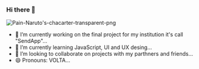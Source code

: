 ### Hi there 👋
<picture>
 <source media="(prefers-color-scheme: dark)" srcset="https://i.pinimg.com/564x/82/af/96/82af9610b68ad14cf5b7f73f5e9d492a.jpg">
 <source media="(prefers-color-scheme: light)" srcset="https://i.pinimg.com/564x/82/af/96/82af9610b68ad14cf5b7f73f5e9d492a.jpg">
 <img alt="Pain-Naruto's-chacarter-transparent-png" src="https://i.pinimg.com/564x/82/af/96/82af9610b68ad14cf5b7f73f5e9d492a.jpg">
</picture>

- 🔭 I’m currently working on the final project for my institution it's call "SendApp"...
- 🌱 I’m currently learning JavaScript, UI and UX desing...
- 👯 I’m looking to collaborate on projects with my parthners and friends...
- 😄 Pronouns: VOLTA...


